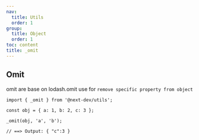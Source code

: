 ```yaml
---
nav:
  title: Utils
  order: 1
group:
  title: Object
  order: 1
toc: content
title: _omit
---
```


## Omit

omit are base on lodash.omit
use for `remove specific property from object`

```tsx | pure
import { _omit } from '@next-dev/utils';

const obj = { a: 1, b: 2, c: 3 };

_omit(obj, 'a', 'b');

// ==> Output: { "c":3 }
```

<code src='./demo.tsx'> </code>
